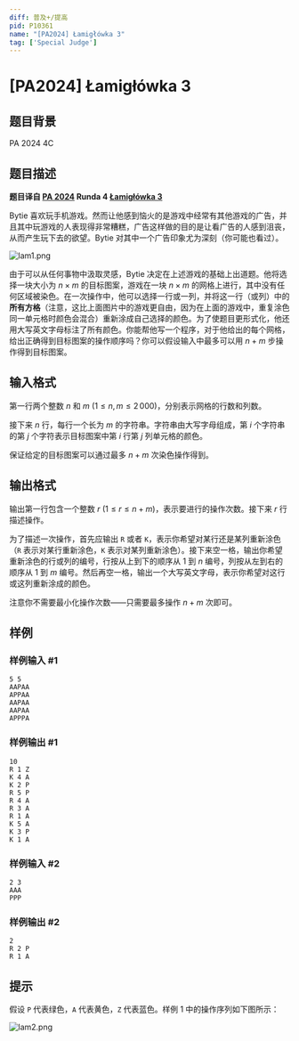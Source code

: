 ```yaml
---
diff: 普及+/提高
pid: P10361
name: "[PA2024] Łamigłówka 3"
tag: ['Special Judge']
---
```

# [PA2024] Łamigłówka 3
## 题目背景

PA 2024 4C
## 题目描述

**题目译自 [PA 2024](https://sio2.mimuw.edu.pl/c/pa-2024-1/dashboard/) Runda 4 [Łamigłówka 3](https://sio2.mimuw.edu.pl/c/pa-2024-1/p/lam/)**

Bytie 喜欢玩手机游戏。然而让他感到恼火的是游戏中经常有其他游戏的广告，并且其中玩游戏的人表现得非常糟糕，广告这样做的目的是让看广告的人感到沮丧，从而产生玩下去的欲望。Bytie 对其中一个广告印象尤为深刻（你可能也看过）。

![lam1.png](https://img.loj.ac.cn/2024/03/24/d2a22d1aa2488.png)

由于可以从任何事物中汲取灵感，Bytie 决定在上述游戏的基础上出道题。他将选择一块大小为 $n\times m$ 的目标图案，游戏在一块 $n\times m$ 的网格上进行，其中没有任何区域被染色。在一次操作中，他可以选择一行或一列，并将这一行（或列）中的**所有方格**（注意，这比上面图片中的游戏更自由，因为在上面的游戏中，重复涂色同一单元格时颜色会混合）重新涂成自己选择的颜色。为了使题目更形式化，他还用大写英文字母标注了所有颜色。你能帮他写一个程序，对于他给出的每个网格，给出正确得到目标图案的操作顺序吗？你可以假设输入中最多可以用 $n+m$ 步操作得到目标图案。
## 输入格式

第一行两个整数 $n$ 和 $m\ (1\le n,m\le 2\,000)$，分别表示网格的行数和列数。

接下来 $n$ 行，每行一个长为 $m$ 的字符串。字符串由大写字母组成，第 $i$ 个字符串的第 $j$ 个字符表示目标图案中第 $i$ 行第 $j$ 列单元格的颜色。

保证给定的目标图案可以通过最多 $n+m$ 次染色操作得到。
## 输出格式

输出第一行包含一个整数 $r\ (1\le r\le n+m)$，表示要进行的操作次数。接下来 $r$ 行描述操作。

为了描述一次操作，首先应输出 `R` 或者 `K`，表示你希望对某行还是某列重新涂色（`R` 表示对某行重新涂色，`K` 表示对某列重新涂色）。接下来空一格，输出你希望重新涂色的行或列的编号，行按从上到下的顺序从 $1$ 到 $n$ 编号，列按从左到右的顺序从 $1$ 到 $m$ 编号。然后再空一格，输出一个大写英文字母，表示你希望对这行或这列重新涂成的颜色。

注意你不需要最小化操作次数——只需要最多操作 $n+m$ 次即可。
## 样例

### 样例输入 #1
```
5 5
AAPAA
APPAA
AAPAA
AAPAA
APPPA

```
### 样例输出 #1
```
10
R 1 Z
K 4 A
K 2 P
R 5 P
R 4 A
R 3 A
R 1 A
K 5 A
K 3 P
K 1 A

```
### 样例输入 #2
```
2 3
AAA
PPP

```
### 样例输出 #2
```
2
R 2 P
R 1 A

```
## 提示

假设 `P` 代表绿色，`A` 代表黄色，`Z` 代表蓝色。样例 1 中的操作序列如下图所示：

![lam2.png](https://img.loj.ac.cn/2024/03/24/7f9371fee9091.png)
